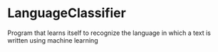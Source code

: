 # LanguageClassifier
Program that learns itself to recognize the language in which a text is written using machine learning
